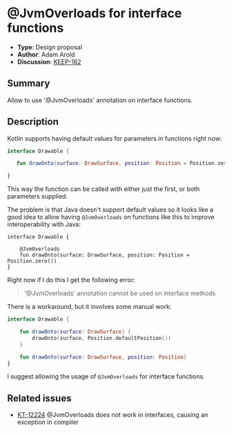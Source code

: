 # @JvmOverloads for interface functions

* **Type**: Design proposal
* **Author**: Adam Arold
* **Discussion**: [KEEP-162](https://github.com/Kotlin/KEEP/issues/162)

 ## Summary
 Allow to use '@JvmOverloads' annotation on interface functions.
 
 ## Description
 Kotlin supports having default values for parameters in functions right now:
 
```kotlin
interface Drawable {

   fun drawOnto(surface: DrawSurface, position: Position = Position.zero())

}
```

This way the function can be called with either just the first, or both parameters supplied.

The problem is that Java doesn't support default values so it looks like a good idea to allow having `@JvmOverloads` on functions like this to improve interoperability with Java:

```kotiln
interface Drawable {

    @JvmOverloads
    fun drawOnto(surface: DrawSurface, position: Position = Position.zero())
}
```

Right now if I do this I get the following error:

> '@JvmOverloads' annotation cannot be used on interface methods

There is a workaround, but it involves some manual work:

```kotlin
interface Drawable {

    fun drawOnto(surface: DrawSurface) {
        drawOnto(surface, Position.defaultPosition())
    }

    fun drawOnto(surface: DrawSurface, position: Position)
}
```

I suggest allowing the usage of `@JvmOverloads` for interface functions.

 ## Related issues
 * [KT-12224](https://youtrack.jetbrains.com/issue/KT-12224) @JvmOverloads does not work in interfaces, causing an exception in compiler
